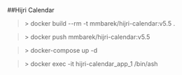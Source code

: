 ##Hijri Calendar

>\> docker build --rm -t mmbarek/hijri-calendar:v5.5 .

>\> docker push mmbarek/hijri-calendar:v5.5

>\> docker-compose up -d

>\> docker exec -it hijri-calendar_app_1 /bin/ash
